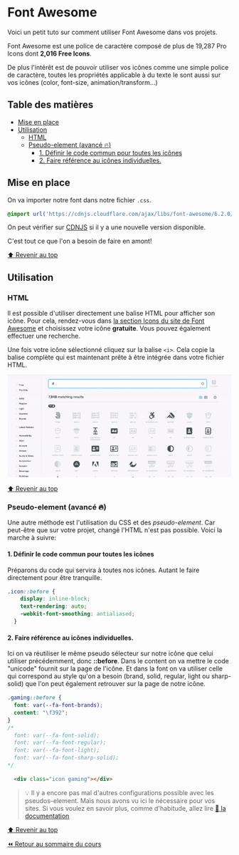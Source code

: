 <!-- omit in toc -->
# Font Awesome

Voici un petit tuto sur comment utiliser Font Awesome dans vos projets.

Font Awesome est une police de caractère composé de plus de 19,287 Pro Icons dont **2,016 Free Icons**.

De plus l'intérêt est de pouvoir utiliser vos icônes comme une simple police de caractère, toutes les propriétés applicable à du texte le sont aussi sur vos icônes (color, font-size, animation/transform...)

<!-- omit in toc -->
## Table des matières

- [Mise en place](#mise-en-place)
- [Utilisation](#utilisation)
  - [HTML](#html)
  - [Pseudo-element (avancé :fire:)](#pseudo-element-avancé-fire)
    - [1. Définir le code commun pour toutes les icônes](#1-définir-le-code-commun-pour-toutes-les-icônes)
    - [2. Faire référence au icônes individuelles.](#2-faire-référence-au-icônes-individuelles)

## Mise en place

On va importer notre font dans notre fichier `.css`.

```css
@import url('https://cdnjs.cloudflare.com/ajax/libs/font-awesome/6.2.0/css/all.min.css');
```

On peut vérifier sur [CDNJS](https://cdnjs.com/libraries/font-awesome) si il y a une nouvelle version disponible.

C'est tout ce que l'on a besoin de faire en amont!

[:arrow_up: Revenir au top](#table-des-matières)

## Utilisation

### HTML

Il est possible d'utiliser directement une balise HTML pour afficher son icône. Pour cela, rendez-vous dans [la section Icons du site de Font Awesome](https://fontawesome.com/icons) et choisissez votre icône **gratuite**. Vous pouvez également effectuer une recherche.

Une fois votre icône sélectionné cliquez sur la balise `<i>`. Cela copie la balise complète qui est maintenant prête à être intégrée dans votre fichier HTML.

![fa-icon](img/06/fa-icon.gif)

[:arrow_up: Revenir au top](#table-des-matières)

### Pseudo-element (avancé :fire:)

Une autre méthode est l'utilisation du CSS et des *pseudo-element*. Car peut-être que sur votre projet, changé l'HTML n'est pas possible. Voici la marche à suivre:

#### 1. Définir le code commun pour toutes les icônes

Préparons du code qui servira à toutes nos icônes. Autant le faire directement pour être tranquille.

```css
.icon::before {
    display: inline-block;
    text-rendering: auto;
    -webkit-font-smoothing: antialiased;
  }
```

#### 2. Faire référence au icônes individuelles.

Ici on va réutiliser le même pseudo sélecteur sur notre icône que celui utiliser précédemment, donc **::before**. Dans le content on va mettre le code "unicode" fournit sur la page de l'icône. Et dans la font on va utiliser celle qui correspond au style qu'on a besoin (brand, solid, regular, light ou sharp-solid) que l'on peut également retrouver sur la page de notre icône.

```css
.gaming::before {
  font: var(--fa-font-brands);
  content: "\f392";
}
/* 
  font: var(--fa-font-solid);
  font: var(--fa-font-regular);
  font: var(--fa-font-light);
  font: var(--fa-font-sharp-solid);
*/
```

```html
  <div class="icon gaming"></div>
```

> :bulb: Il y a encore pas mal d'autres configurations possible avec les pseudos-element. Mais nous avons vu ici le nécessaire pour vos sites. Si vous voulez en savoir plus, comme d'habitude, allez lire [:book: la documentation](https://fontawesome.com/docs/web/add-icons/pseudo-elements#css-pseudo-elements-and-duotone)

[:arrow_up: Revenir au top](#table-des-matières)

[:rewind: Retour au sommaire du cours](./README.md#table-des-matières)
